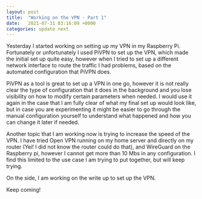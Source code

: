 ```yaml
---
layout: post
title:  "Working on the VPN - Part 1"
date:   2021-07-31 03:16:09 +0000
categories: update next
---
```


Yesterday I started working on setting up my VPN in my Raspberry Pi. Fortunately or unfortunately I used PiVPN to set up the VPN, which made the initial set up quite easy, however when I tried to set up a different network interface to route the traffic I had problems, based on the automated configuration that PiVPN does. 

PiVPN as a tool is great to set up a VPN in one go, however it is not really clear the type of configuration that it does in the background and you lose visibility on how to modify certain parameters when needed. I would use it again in the case that I am fully clear of what my final set up would look like, but in case you are experimenting it might be easier to go through the manual configuration yourself to understand what happened and how you can change it later if needed.

Another topic that I am working now is trying to increase the speed of the VPN. I have tried Open VPN running on my home server and directly on my router (Yei! I did not know the router could do that), and WireGuard on the Raspberry pi, however I cannot get more than 10 Mbs in any configuration. I find this limited to the use case I am trying to put together, but will keep trying.

On the side, I am working on the write up to set up the VPN. 

Keep coming!